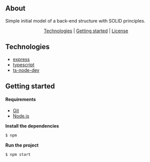 
<h2>About</h2>

Simple initial model of a back-end structure with SOLID principles.

<p align="center">
 <a href="#technologies">Technologies</a> | <a href="#started">Getting started</a> | <a href="#license">License</a>
</p>

<h2 id="technologies">Technologies</h2>

- [express](https://expressjs.com/pt-br/)
- [typescript](https://www.typescriptlang.org)
- [ts-node-dev](https://github.com/wclr/ts-node-dev)

<h2 id="started">Getting started</h2>

<h4>Requirements</h4>

- [Git](https://git-scm.com)
- [Node.js](https://nodejs.org/en/)



**Install the dependencies**
```bash
$ npm
```
**Run the project**
```bash
$ npm start
```

